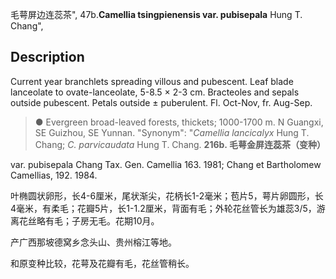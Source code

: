 毛萼屏边连蕊茶",
47b.**Camellia tsingpienensis var. pubisepala** Hung T. Chang",

## Description
Current year branchlets spreading villous and pubescent. Leaf blade lanceolate to ovate-lanceolate, 5-8.5 × 2-3 cm. Bracteoles and sepals outside pubescent. Petals outside ± puberulent. Fl. Oct-Nov, fr. Aug-Sep.

> ●  Evergreen broad-leaved forests, thickets; 1000-1700 m. N Guangxi, SE Guizhou, SE Yunnan.
  "Synonym": "*Camellia lancicalyx* Hung T. Chang; *C. parvicaudata* Hung T. Chang.
**216b. 毛萼金屏连蕊茶（变种）**

var. pubisepala Chang Tax. Gen. Camellia 163. 1981; Chang et Bartholomew Camellias, 192. 1984.

叶椭圆状卵形，长4-6厘米，尾状渐尖，花柄长1-2毫米；苞片5，萼片卵圆形，长4毫米，有柔毛；花瓣5片，长1-1.2厘米，背面有毛；外轮花丝管长为雄蕊3/5，游离花丝略有毛；子房无毛。花期10月。

产广西那坡德窝乡念头山、贵州榕江等地。

和原变种比较，花萼及花瓣有毛，花丝管稍长。
